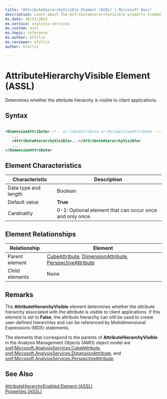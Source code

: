 ```yaml
---
title: "AttributeHierarchyVisible Element (ASSL) | Microsoft Docs"
description: Learn about the AttributeHierarchyVisible property element in the Analysis Services Scripting Language (ASSL) schema.
ms.date: 10/31/2023
ms.service: analysis-services
ms.custom: assl
ms.topic: reference
ms.author: kfollis
ms.reviewer: kfollis
author: kfollis

---
```

# AttributeHierarchyVisible Element (ASSL)

  Determines whether the attribute hierarchy is visible to client applications.  
  
## Syntax  
  
```xml  
  
<DimensionAttribute> <!-- or CubeAttribute or PerspectiveAttribute -->  
   ...  
   <AttributeHierarchyVisible>...</AttributeHierarchyVisible>  
   ...  
</DimensionAttribute>  
```  
  
## Element Characteristics  
  
|Characteristic|Description|  
|--------------------|-----------------|  
|Data type and length|Boolean|  
|Default value|**True**|  
|Cardinality|0-1: Optional element that can occur once and only once.|  
  
## Element Relationships  
  
|Relationship|Element|  
|------------------|-------------|  
|Parent element|[CubeAttribute](../data-type/cubeattribute-data-type-assl.md), [DimensionAttribute](../data-type/dimensionattribute-data-type-assl.md), [PerspectiveAttribute](../data-type/perspectiveattribute-data-type-assl.md)|  
|Child elements|None|  
  
## Remarks  
 The **AttributeHierarchyVisible** element determines whether the attribute hierarchy associated with the attribute is visible to client applications. If this element is set to **False**, the attribute hierarchy can still be used to create user-defined hierarchies and can be referenced by Multidimensional Expressions (MDX) statements.  
  
 The elements that correspond to the parents of **AttributeHierarchyVisible** in the Analysis Management Objects (AMO) object model are <xref:Microsoft.AnalysisServices.CubeAttribute>, <xref:Microsoft.AnalysisServices.DimensionAttribute>, and <xref:Microsoft.AnalysisServices.PerspectiveAttribute>.  
  
## See Also  
 [AttributeHierarchyEnabled Element &#40;ASSL&#41;](attributehierarchyenabled-element-assl.md)   
 [Properties &#40;ASSL&#41;](properties-assl.md)  
  
  
